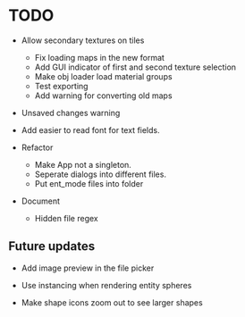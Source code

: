 # TODO
- Allow secondary textures on tiles
  - Fix loading maps in the new format
  - Add GUI indicator of first and second texture selection
  - Make obj loader load material groups
  - Test exporting
  - Add warning for converting old maps
- Unsaved changes warning
- Add easier to read font for text fields.

- Refactor
  - Make App not a singleton.
  - Seperate dialogs into different files.
  - Put ent_mode files into folder

- Document
  - Hidden file regex

## Future updates

- Add image preview in the file picker

- Use instancing when rendering entity spheres

- Make shape icons zoom out to see larger shapes

